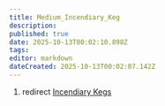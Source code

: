 ```yaml
---
title: Medium_Incendiary_Keg
description: 
published: true
date: 2025-10-13T00:02:10.898Z
tags: 
editor: markdown
dateCreated: 2025-10-13T00:02:07.142Z
---
```


1.  redirect [Incendiary Kegs](Incendiary_Kegs "wikilink")